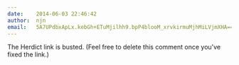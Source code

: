 ```yaml
---
date:    2014-06-03 22:46:42
author:  njn
email:   5A7UPdbxApLx.kebGh+ETuMjilhh9.bpP4blooM_xrvkirmuMjhMiLVjmXHA==
---
```


The Herdict link is busted. (Feel free to delete this comment once
you've fixed the link.)
